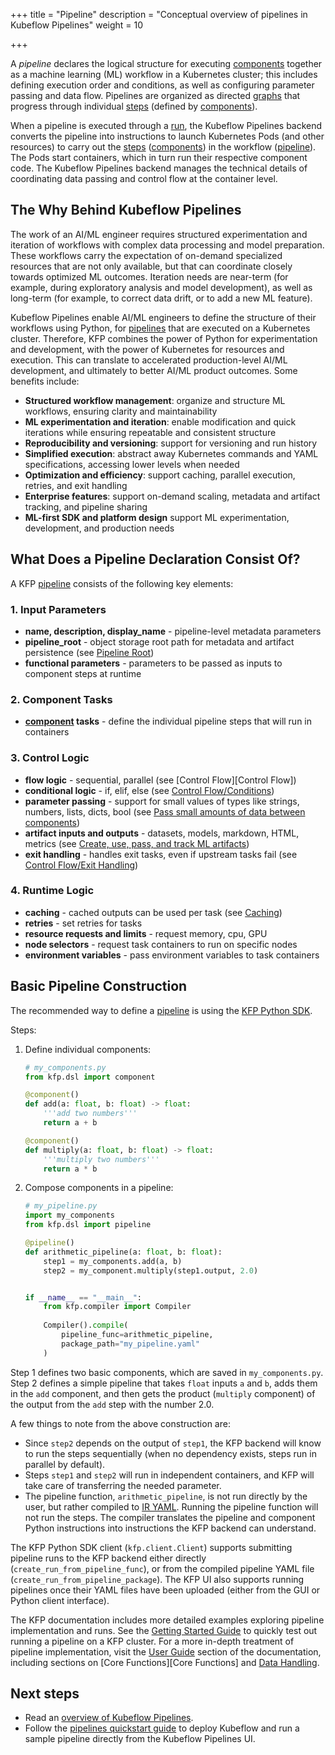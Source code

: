 +++
title = "Pipeline"
description = "Conceptual overview of pipelines in Kubeflow Pipelines"
weight = 10
                    
+++

A *pipeline* declares the logical structure for executing [components][component] together as a machine learning (ML) workflow in a Kubernetes cluster; this includes defining execution order and conditions, as well as configuring parameter passing and data flow. Pipelines are organized as directed [graphs][graph] that progress through individual [steps][step] (defined by [components][component]).

When a pipeline is executed through a [run][run], the Kubeflow Pipelines backend converts the pipeline into instructions to launch Kubernetes Pods (and other resources)
to carry out the [steps][step] ([components][component]) in the workflow ([pipeline][pipeline]). The Pods start containers, which in turn run their respective component code. The Kubeflow Pipelines backend manages the technical details of coordinating data passing and control flow at the container level.


## The Why Behind Kubeflow Pipelines

The work of an AI/ML engineer requires structured experimentation and iteration of workflows with complex data processing and model preparation. These workflows carry the expectation of on-demand specialized resources that are not only available, but that can coordinate closely towards optimized ML outcomes. Iteration needs are near-term (for example, during exploratory analysis and model development), as well as long-term (for example, to correct data drift, or to add a new ML feature).

Kubeflow Pipelines enable AI/ML engineers to define the structure of their workflows using Python, for [pipelines][pipeline] that are executed on a Kubernetes cluster. Therefore, KFP combines the power of Python for experimentation and development, with the power of Kubernetes for resources and execution. This can translate to accelerated production-level AI/ML development, and ultimately to better AI/ML product outcomes. Some benefits include:

- **Structured workflow management**: organize and structure ML workflows, ensuring clarity and maintainability
- **ML experimentation and iteration**: enable modification and quick iterations while ensuring repeatable and consistent structure
- **Reproducibility and versioning**: support for versioning and run history
- **Simplified execution**: abstract away Kubernetes commands and YAML specifications, accessing lower levels when needed
- **Optimization and efficiency**: support caching, parallel execution, retries, and exit handling
- **Enterprise features**: support on-demand scaling, metadata and artifact tracking, and pipeline sharing
- **ML-first SDK and platform design** support ML experimentation, development, and production needs

## What Does a Pipeline Declaration Consist Of?
A KFP [pipeline][pipeline] consists of the following key elements:
### 1. Input Parameters
- **name, description, display_name** - pipeline-level metadata parameters
- **pipeline_root** - object storage root path for metadata and artifact persistence (see [Pipeline Root][Pipeline Root])
- **functional parameters** - parameters to be passed as inputs to component steps at runtime

### 2. Component Tasks
- **[component][component] tasks** - define the individual pipeline steps that will run in containers

### 3. Control Logic
- **flow logic** - sequential, parallel (see [Control Flow][Control Flow])
- **conditional logic** - if, elif, else (see [Control Flow/Conditions][Conditions])
- **parameter passing** - support for small values of types like strings, numbers, lists, dicts, bool (see [Pass small amounts of data between components][Param Passing])
- **artifact inputs and outputs** - datasets, models, markdown, HTML, metrics (see [Create, use, pass, and track ML artifacts][Artifact Handling])
- **exit handling** - handles exit tasks, even if upstream tasks fail (see [Control Flow/Exit Handling][Exit Handling])

### 4. Runtime Logic
- **caching** - cached outputs can be used per task (see [Caching][Caching])
- **retries** - set retries for tasks
- **resource requests and limits** - request memory, cpu, GPU
- **node selectors** - request task containers to run on specific nodes
- **environment variables** - pass environment variables to task containers

## Basic Pipeline Construction

The recommended way to define a [pipeline][pipeline] is using the [KFP Python SDK][KFP SDK].

Steps:
1. Define individual components:
    ```python
    # my_components.py
    from kfp.dsl import component

    @component()
    def add(a: float, b: float) -> float:
        '''add two numbers'''
        return a + b    

    @component()
    def multiply(a: float, b: float) -> float:
        '''multiply two numbers'''
        return a * b
    ```

2. Compose components in a pipeline:
    ```python
    # my_pipeline.py
    import my_components
    from kfp.dsl import pipeline

    @pipeline()
    def arithmetic_pipeline(a: float, b: float):
        step1 = my_components.add(a, b)
        step2 = my_component.multiply(step1.output, 2.0)


    if __name__ == "__main__":
        from kfp.compiler import Compiler
        
        Compiler().compile(
            pipeline_func=arithmetic_pipeline, 
            package_path="my_pipeline.yaml"
        )
    ```

Step 1 defines two basic components, which are saved in `my_components.py`. Step 2 defines a simple pipeline that takes `float` inputs `a` and `b`, adds them in the `add` component, and then gets the product (`multiply` component) of the output from the `add` step with the number 2.0.

A few things to note from the above construction are:
- Since `step2` depends on the output of `step1`, the KFP backend will know to run the steps sequentially (when no dependency exists, steps run in parallel by default).
- Steps `step1` and `step2` will run in independent containers, and KFP will take care of transferring the needed parameter.
- The pipeline function, `arithmetic_pipeline`, is not run directly by the user, but rather compiled to [IR YAML][IR YAML]. Running the pipeline function will not run the steps. The compiler translates the pipeline and component Python instructions into instructions the KFP backend can understand.

The KFP Python SDK client (`kfp.client.Client`) supports submitting pipeline runs to the KFP backend either directly (`create_run_from_pipeline_func`), or from the compiled pipeline YAML file (`create_run_from_pipeline_package`). The KFP UI also supports running pipelines once their YAML files have been uploaded (either from the GUI or Python client interface).

The KFP documentation includes more detailed examples exploring pipeline implementation and runs. See the [Getting Started Guide][Getting Started] to quickly test out running a pipeline on a KFP cluster. For a more in-depth treatment of pipeline implementation, visit the [User Guide][User Guide] section of the documentation, including sections on [Core Functions][Core Functions] and [Data Handling][Data Handling].

## Next steps
* Read an [overview of Kubeflow Pipelines][overview].
* Follow the [pipelines quickstart guide][Getting Started] 
  to deploy Kubeflow and run a sample pipeline directly from the Kubeflow 
  Pipelines UI.


[overview]: /docs/components/pipelines/overview
[pipeline]: /docs/components/pipelines/concepts/pipeline
[component]: /docs/components/pipelines/concepts/component
[graph]: /docs/components/pipelines/concepts/graph
[step]: /docs/components/pipelines/concepts/step
[run]: /docs/components/pipelines/concepts/run
[KFP SDK]: https://kubeflow-pipelines.readthedocs.io
[IR YAML]: /docs/components/pipelines/concepts/ir-yaml
[Getting Started]: /docs/components/pipelines/getting-started
[User Guide]: /docs/components/pipelines/user-guides/
[Data Handling]: /docs/components/pipelines/user-guides/data-handling/parameters/
[Core Fuctions]: /docs/components/pipelines/user-guides/core-functions/ 
[Run a Pipeline]: /docs/components/pipelines/user-guides/core-functions/run-a-pipeline/
[Compile a Pipeline]: /docs/components/pipelines/user-guides/core-functions/compile-a-pipeline/
[Param Passing]: /docs/components/pipelines/user-guides/data-handling/parameters/
[Artifact Handling]: /docs/components/pipelines/user-guides/data-handling/artifacts/
[Exit Handling]: /docs/components/pipelines/user-guides/core-functions/control-flow/#exit-handling
[Conditions]: /docs/components/pipelines/user-guides/core-functions/control-flow/#conditions
[Caching]: /docs/components/pipelines/user-guides/core-functions/caching/
[Pipeline Root]: /docs/components/pipelines/concepts/pipeline-root
